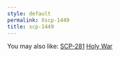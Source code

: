 ```yaml
---
style: default
permalink: Xscp-1449
title: scp-1449
---
```

You may also like:
[SCP-281](http://scp-wiki.net/scp-281)
[Holy War](http://scp-wiki.net/holy-war)